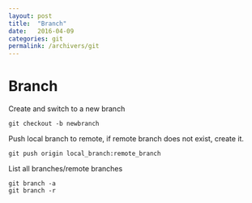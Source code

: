 ```yaml
---
layout: post
title:  "Branch"
date:   2016-04-09
categories: git
permalink: /archivers/git
---
```


# Branch

Create and switch to a new branch

~~~shell 
git checkout -b newbranch
~~~

Push local branch to remote, if remote branch does not exist, create it.

~~~shell
git push origin local_branch:remote_branch
~~~

List all branches/remote branches
~~~shell
git branch -a
git branch -r
~~~

